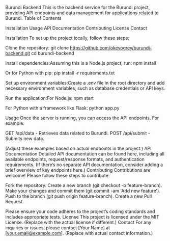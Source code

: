 Burundi Backend
This is the backend service for the Burundi project, providing API endpoints and data management for applications related to Burundi.
Table of Contents

Installation
Usage
API Documentation
Contributing
License
Contact

Installation
To set up the project locally, follow these steps:

Clone the repository:
git clone https://github.com/okeyogrey/burundi-backend.git
cd burundi-backend


Install dependencies:Assuming this is a Node.js project, run:
npm install

Or for Python with pip:
pip install -r requirements.txt


Set up environment variables:Create a .env file in the root directory and add necessary environment variables, such as database credentials or API keys.

Run the application:For Node.js:
npm start

For Python with a framework like Flask:
python app.py



Usage
Once the server is running, you can access the API endpoints. For example:

GET /api/data - Retrieves data related to Burundi.
POST /api/submit - Submits new data.

(Adjust these examples based on actual endpoints in the project.)
API Documentation
Detailed API documentation can be found here, including all available endpoints, request/response formats, and authentication requirements.
(If there’s no separate API documentation, consider adding a brief overview of key endpoints here.)
Contributing
Contributions are welcome! Please follow these steps to contribute:

Fork the repository.
Create a new branch (git checkout -b feature-branch).
Make your changes and commit them (git commit -am 'Add new feature').
Push to the branch (git push origin feature-branch).
Create a new Pull Request.

Please ensure your code adheres to the project’s coding standards and includes appropriate tests.
License
This project is licensed under the MIT License.
(Replace with the actual license if different.)
Contact
For any inquiries or issues, please contact [Your Name] at [your.email@example.com].
(Replace with actual contact information.)




